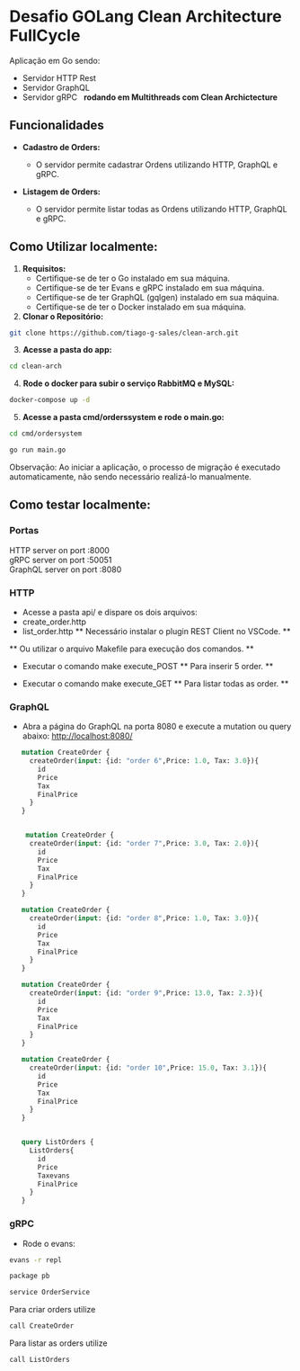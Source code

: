 # Desafio GOLang Clean Architecture FullCycle 

Aplicação em Go sendo: 
  - Servidor HTTP Rest
  - Servidor GraphQL 
  - Servidor gRPC 
&nbsp;
    **rodando em Multithreads com Clean Archictecture**

## Funcionalidades

- **Cadastro de Orders:**
  - O servidor permite cadastrar Ordens utilizando HTTP, GraphQL e gRPC.

- **Listagem de Orders:**
  - O servidor permite listar todas as Ordens utilizando HTTP, GraphQL e gRPC.


## Como Utilizar localmente:

1. **Requisitos:** 
   - Certifique-se de ter o Go instalado em sua máquina.
   - Certifique-se de ter Evans e gRPC instalado em sua máquina.
   - Certifique-se de ter GraphQL (gqlgen) instalado em sua máquina.
   - Certifique-se de ter o Docker instalado em sua máquina.
&nbsp;
2. **Clonar o Repositório:**
&nbsp;

```bash
git clone https://github.com/tiago-g-sales/clean-arch.git
```
&nbsp;
3. **Acesse a pasta do app:**
&nbsp;

```bash
cd clean-arch
```
&nbsp;
4. **Rode o docker para subir o serviço RabbitMQ e MySQL:**
&nbsp;

```bash 
docker-compose up -d
```
5. **Acesse a pasta cmd/orderssystem e rode o main.go:**
&nbsp;

```bash 
cd cmd/ordersystem
```

```bash 
go run main.go
```

Observação: Ao iniciar a aplicação, o processo de migração é executado automaticamente, não sendo necessário realizá-lo manualmente.

## Como testar localmente:

### Portas
HTTP server on port :8000 <br />
gRPC server on port :50051 <br />
GraphQL server on port :8080

### HTTP
 - Acesse a pasta api/ e dispare os dois arquivos:
 - create_order.http
 - list_order.http
** Necessário instalar o plugin REST Client no VSCode. **

** Ou utilizar o arquivo Makefile para execução dos comandos. **
 - Executar o comando make execute_POST 
** Para inserir 5 order. **

 - Executar o comando make execute_GET
** Para listar todas as order. ** 

### GraphQL
 - Abra a página do GraphQL na porta 8080 e execute a mutation ou query abaixo:
 <a href="http://localhost:8080/" target="_blank">http://localhost:8080/</a>

 ```graphql
    mutation CreateOrder {
      createOrder(input: {id: "order 6",Price: 1.0, Tax: 3.0}){
        id
        Price
        Tax
        FinalPrice
      }
    }


     mutation CreateOrder {
      createOrder(input: {id: "order 7",Price: 3.0, Tax: 2.0}){
        id
        Price
        Tax
        FinalPrice
      }
    }

    mutation CreateOrder {
      createOrder(input: {id: "order 8",Price: 1.0, Tax: 3.0}){
        id
        Price
        Tax
        FinalPrice
      }
    }

    mutation CreateOrder {
      createOrder(input: {id: "order 9",Price: 13.0, Tax: 2.3}){
        id
        Price
        Tax
        FinalPrice
      }
    }

    mutation CreateOrder {
      createOrder(input: {id: "order 10",Price: 15.0, Tax: 3.1}){
        id
        Price
        Tax
        FinalPrice
      }
    }


    query ListOrders {
      ListOrders{
        id
        Price
        Taxevans 
        FinalPrice
      }
    }

 ```

### gRPC
 - Rode o evans:

```bash
evans -r repl
```
```bash
package pb
```
```bash
service OrderService
```

Para criar orders utilize
```bash
call CreateOrder 
```

Para listar as orders utilize
```bash
call ListOrders
```

